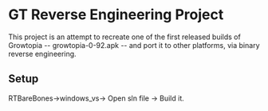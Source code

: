 # GT Reverse Engineering Project
This project is an attempt to recreate one of the first released builds of Growtopia -- growtopia-0-92.apk -- and port it to other platforms,
via binary reverse engineering.
## Setup
RTBareBones->windows_vs-> Open sln file -> Build it.
